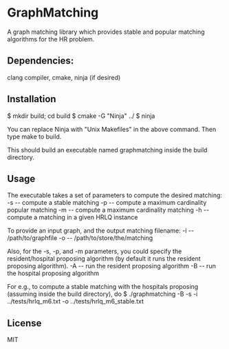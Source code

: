 # GraphMatching
A graph matching library which provides stable and popular matching algorithms for the HR problem.


## Dependencies:
clang compiler, cmake, ninja (if desired)


## Installation
$ mkdir build; cd build
$ cmake -G "Ninja" ../
$ ninja

You can replace Ninja with "Unix Makefiles" in the above command.
Then type make to build.

This should build an executable named graphmatching inside the build directory.


## Usage
The executable takes a set of parameters to compute the desired matching:
-s -- compute a stable matching
-p -- compute a maximum cardinality popular matching
-m -- compute a maximum cardinality matching
-h -- compute a matching in a given HRLQ instance

To provide an input graph, and the output matching filename:
-i -- /path/to/graphfile
-o -- /path/to/store/the/matching

Also, for the -s, -p, and -m parameters, you could specify the resident/hospital
proposing algorithm (by default it runs the resident proposing algorithm).
-A -- run the resident proposing algorithm
-B -- run the hospital proposing algorithm

For e.g., to compute a stable matching with the hospitals proposing (assuming inside the build directory), do
$ ./graphmatching -B -s -i ../tests/hrlq_m6.txt -o ../tests/hrlq_m6_stable.txt


## License
MIT
